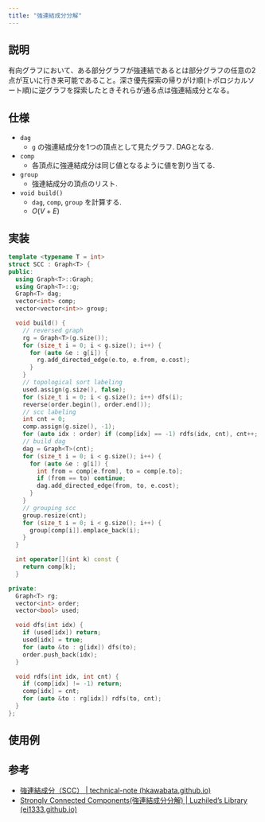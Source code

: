 ```yaml
---
title: "強連結成分分解"
---
```


## 説明
有向グラフにおいて、ある部分グラフが強連結であるとは部分グラフの任意の2点が互いに行き来可能であること。深さ優先探索の帰りがけ順(トポロジカルソート順)に逆グラフを探索したときそれらが通る点は強連結成分となる。

## 仕様
- `dag`
	- `g` の強連結成分を1つの頂点として見たグラフ. DAGとなる.
- `comp`
	- 各頂点に強連結成分は同じ値となるように値を割り当てる.
- `group`
	- 強連結成分の頂点のリスト.
- `void build()`
	- `dag`, `comp`, `group` を計算する.
	- $O(V + E)$

## 実装
```cpp
template <typename T = int>
struct SCC : Graph<T> {
public:
  using Graph<T>::Graph;
  using Graph<T>::g;
  Graph<T> dag;
  vector<int> comp;
  vector<vector<int>> group;

  void build() {
    // reversed graph
    rg = Graph<T>(g.size());
    for (size_t i = 0; i < g.size(); i++) {
      for (auto &e : g[i]) {
        rg.add_directed_edge(e.to, e.from, e.cost);
      }
    }
    // topological sort labeling
    used.assign(g.size(), false);
    for (size_t i = 0; i < g.size(); i++) dfs(i);
    reverse(order.begin(), order.end());
    // scc labeling
    int cnt = 0;
    comp.assign(g.size(), -1);
    for (auto idx : order) if (comp[idx] == -1) rdfs(idx, cnt), cnt++;
    // build dag
    dag = Graph<T>(cnt);
    for (size_t i = 0; i < g.size(); i++) {
      for (auto &e : g[i]) {
        int from = comp[e.from], to = comp[e.to];
        if (from == to) continue;
        dag.add_directed_edge(from, to, e.cost);
      }
    }
    // grouping scc
    group.resize(cnt);
    for (size_t i = 0; i < g.size(); i++) {
      group[comp[i]].emplace_back(i);
    }
  }

  int operator[](int k) const {
    return comp[k];
  }

private:
  Graph<T> rg;
  vector<int> order;
  vector<bool> used;

  void dfs(int idx) {
    if (used[idx]) return;
    used[idx] = true;
    for (auto &to : g[idx]) dfs(to);
    order.push_back(idx);
  }

  void rdfs(int idx, int cnt) {
    if (comp[idx] != -1) return;
    comp[idx] = cnt;
    for (auto &to : rg[idx]) rdfs(to, cnt);
  }
};
```

## 使用例

## 参考
- [強連結成分（SCC） | technical-note (hkawabata.github.io)](https://hkawabata.github.io/technical-note/note/Algorithm/graph/scc.html)
- [Strongly Connected Components(強連結成分分解) | Luzhiled’s Library (ei1333.github.io)](https://ei1333.github.io/library/graph/connected-components/strongly-connected-components.hpp)
